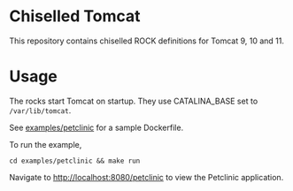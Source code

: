 # Chiselled Tomcat

This repository contains chiselled ROCK definitions for Tomcat 9, 10 and 11.

# Usage

The rocks start Tomcat on startup. They use CATALINA_BASE
set to `/var/lib/tomcat`.

See [examples/petclinic](examples/petclinic/) for a sample Dockerfile.

To run the example,

```
cd examples/petclinic && make run
```

Navigate to [http://localhost:8080/petclinic](http://localhost:8080/petclinic)
to view the Petclinic application.
